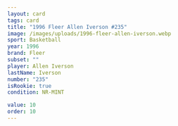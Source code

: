 ```yaml
---
layout: card
tags: card
title: "1996 Fleer Allen Iverson #235"
image: /images/uploads/1996-fleer-allen-iverson.webp
sport: Basketball
year: 1996
brand: Fleer
subset: ""
player: Allen Iverson
lastName: Iverson
number: "235"
isRookie: true
condition: NR-MINT

value: 10
order: 10
---
```

